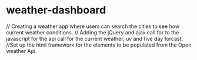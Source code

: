 # weather-dashboard
// Creating a weather app where users can search the cities to see how current weather conditions.
// Adding the jQuery and ajax call for to the javascript for the api call for the current weather, uv and five day forcast.
//Set up the html framework for the elements to be populated from the Open weather Api.